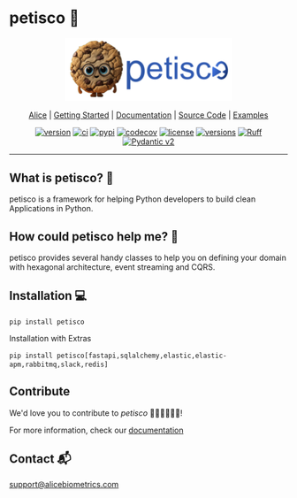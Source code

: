 # petisco 🍪  



<div align="center">
    <img src="https://github.com/alice-biometrics/custom-emojis/blob/master/images/petisco.png?raw=true" style="width: 60%">


 [Alice] | [Getting Started] | [Documentation] | [Source Code] | [Examples]

 [![version](https://img.shields.io/github/release/alice-biometrics/petisco/all.svg)](https://github.com/alice-biometrics/petisco/releases) 
[![ci](https://github.com/alice-biometrics/petisco/workflows/ci/badge.svg)](https://github.com/alice-biometrics/petisco/actions) 
[![pypi](https://img.shields.io/pypi/dm/petisco)](https://pypi.org/project/petisco/) 
[![codecov](https://codecov.io/gh/alice-biometrics/petisco/branch/main/graph/badge.svg?token=YHXAYKX0VO)](https://codecov.io/gh/alice-biometrics/petisco)
[![license](https://img.shields.io/github/license/alice-biometrics/petisco.svg)](https://github.com/alice-biometrics/petisco/blob/main/LICENSE)
[![versions](https://img.shields.io/pypi/pyversions/petisco.svg)](https://github.com/alice-biometrics/petisco)
[![Ruff](https://img.shields.io/endpoint?url=https://raw.githubusercontent.com/astral-sh/ruff/main/assets/badge/v2.json)](https://github.com/astral-sh/ruff)
[![Pydantic v2](https://img.shields.io/endpoint?url=https://raw.githubusercontent.com/pydantic/pydantic/main/docs/badge/v2.json)](https://docs.pydantic.dev/latest/contributing/#badges)

</div>

[Alice]: https://alicebiometrics.com/
[Getting Started]: https://alice-biometrics.github.io/petisco/getting_started/
[Documentation]: https://alice-biometrics.github.io/petisco/
[Source Code]: ./petisco
[Examples]: ./examples

---

## What is petisco? 🍪

petisco is a framework for helping Python developers to build clean Applications in Python.

## How could petisco help me? 🍪

petisco provides several handy classes to help you on defining your domain with hexagonal architecture, event streaming and CQRS.

## Installation 💻

```console
pip install petisco
```

Installation with Extras

```console
pip install petisco[fastapi,sqlalchemy,elastic,elastic-apm,rabbitmq,slack,redis]
```

## Contribute

We'd love you to contribute to *petisco* 🥳🥳🥳🥳🥳🥳️️!

For more information, check our [documentation](https://alice-biometrics.github.io/petisco/contributing/)

## Contact 📬

<support@alicebiometrics.com>
